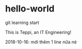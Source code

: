 # hello-world
git learning start

This is Teppi, an IT Engineering!

2018-10-16: mới thêm 1 line nữa nè
